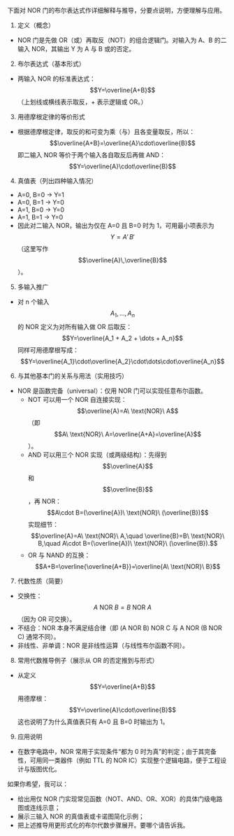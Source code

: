 下面对 NOR 门的布尔表达式作详细解释与推导，分要点说明，方便理解与应用。

1) 定义（概念）
- NOR 门是先做 OR（或）再取反（NOT）的组合逻辑门。对输入为 A、B 的二输入 NOR，其输出 Y 为 A 与 B 或的否定。

2) 布尔表达式（基本形式）
- 两输入 NOR 的标准表达式：
  $$Y=\overline{A+B}$$
  （上划线或横线表示取反，+ 表示逻辑或 OR。）

3) 用德摩根定律的等价形式
- 根据德摩根定律，取反的和可变为乘（与）且各变量取反，所以：
  $$\overline{A+B}=\overline{A}\cdot\overline{B}$$
  即二输入 NOR 等价于两个输入各自取反后再做 AND：
  $$Y=\overline{A}\cdot\overline{B}$$

4) 真值表（列出四种输入情况）
- A=0, B=0 → Y=1
- A=0, B=1 → Y=0
- A=1, B=0 → Y=0
- A=1, B=1 → Y=0
- 因此对二输入 NOR，输出为仅在 A=0 且 B=0 时为 1，可用最小项表示为 $$Y=A'\,B'$$（这里写作 $$\overline{A}\,\overline{B}$$）。

5) 多输入推广
- 对 n 个输入 $$A_1,\dots,A_n$$ 的 NOR 定义为对所有输入做 OR 后取反：
  $$Y=\overline{A_1 + A_2 + \dots + A_n}$$
  同样可用德摩根写成：
  $$Y=\overline{A_1}\cdot\overline{A_2}\cdot\dots\cdot\overline{A_n}$$

6) 与其他基本门的关系与用法（实用技巧）
- NOR 是函数完备（universal）：仅用 NOR 门可以实现任意布尔函数。
  - NOT 可以用一个 NOR 自连接实现：$$\overline{A}=A\ \text{NOR}\ A$$（即 $$A\ \text{NOR}\ A=\overline{A+A}=\overline{A}$$）。
  - AND 可以用三个 NOR 实现（或两级结构）：先得到 $$\overline{A}$$ 和 $$\overline{B}$$，再 NOR：
    $$A\cdot B=(\overline{A})\ \text{NOR}\ (\overline{B})$$
    实现细节：$$\overline{A}=A\ \text{NOR}\ A,\quad \overline{B}=B\ \text{NOR}\ B,\quad A\cdot B=(\overline{A})\ \text{NOR}\ (\overline{B}).$$
  - OR 与 NAND 的互换：$$A+B=\overline{\overline{A+B}}=\overline{A\ \text{NOR}\ B}$$

7) 代数性质（简要）
- 交换性：$$A\ \text{NOR}\ B=B\ \text{NOR}\ A$$（因为 OR 可交换）。
- 不结合：NOR 本身不满足结合律（即 (A NOR B) NOR C 与 A NOR (B NOR C) 通常不同）。
- 非线性、非单调：NOR 是非线性运算（与线性布尔函数不同）。

8) 常用代数推导例子（展示从 OR 的否定推到与形式）
- 从定义
  $$Y=\overline{A+B}$$
  用德摩根：
  $$Y=\overline{A}\cdot\overline{B}$$
  这也说明了为什么真值表只有 A=0 且 B=0 时输出为 1。

9) 应用说明
- 在数字电路中，NOR 常用于实现条件“都为 0 时为真”的判定；由于其完备性，可用同一类器件（例如 TTL 的 NOR IC）实现整个逻辑电路，便于工程设计与版图优化。

如果你希望，我可以：
- 给出用仅 NOR 门实现常见函数（NOT、AND、OR、XOR）的具体门级电路图或连线示意；
- 展示三输入 NOR 的真值表或卡诺图简化示例；
- 把上述推导用更形式化的布尔代数步骤展开。要哪个请告诉我。